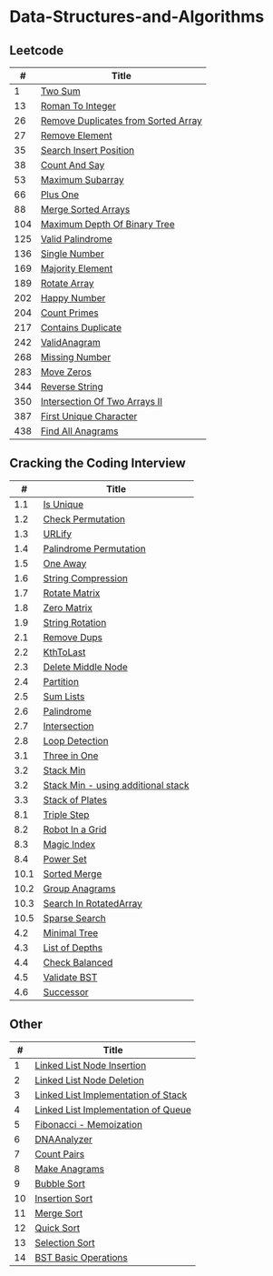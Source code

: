 # Data-Structures-and-Algorithms

## Leetcode

 |*#*| Title |
 |---|-------|
1 |[Two Sum](../master/Arrays%20and%20Strings/1.twoSum.py)
13 |[Roman To Integer](../master/Arrays%20and%20Strings/13.RomanToInteger.py)
26 |[Remove Duplicates from Sorted Array](../master/Arrays%20and%20Strings/26.removeDuplicatesFrmSortedArray.py)
27 |[Remove Element](../master/Arrays%20and%20Strings/27.removeElement.py)
35 |[Search Insert Position](../master/Arrays%20and%20Strings/35.searchInsertPosition.py)
38 |[Count And Say](../master/Arrays%20and%20Strings/38.CountAndSay.py)
53 |[Maximum Subarray](../master/Arrays%20and%20Strings/53.maximumSubarray.py)
66 |[Plus One](../master/Arrays%20and%20Strings/66.plusOne.py)
88 |[Merge Sorted Arrays](../master/Arrays%20and%20Strings/88.MergeSort.py)
104 |[Maximum Depth Of Binary Tree](../master/Trees/104.maxDepthOfTree.py)
125 |[Valid Palindrome](../master/Arrays%20and%20Strings/125.ValidPalindrome.py)
136 |[Single Number](../master/Arrays%20and%20Strings/136.SingleNumber.py)
169 |[Majority Element](../master/Arrays%20and%20Strings/169.majorityElement.py)
189 |[Rotate Array](../master/Arrays%20and%20Strings/189.rotateArray.py)
202 |[Happy Number](../master/Arrays%20and%20Strings/202.HappyNumber.py)
204 |[Count Primes](../master/Arrays%20and%20Strings/204.CountPrimes.py)
217 |[Contains Duplicate](../master/Arrays%20and%20Strings/217.containsDuplicate.py)
242 |[ValidAnagram](../master/Arrays%20and%20Strings/242.ValidAnagram.py)
268 |[Missing Number](../master/Arrays%20and%20Strings/268.missingNumber.py)
283 |[Move Zeros](../master/Arrays%20and%20Strings/283.moveZeros.py)
344 |[Reverse String](../master/Arrays%20and%20Strings/344.ReverseString.py)
350 |[Intersection Of Two Arrays II](../master/Arrays%20and%20Strings/350.IntersectionOfTwoArrays.py)
387 |[First Unique Character](../master/Arrays%20and%20Strings/387.FirstUniqueChar.py)
438 |[Find All Anagrams](../master/Arrays%20and%20Strings/438.FindAllAnagrams.py)

## Cracking the Coding Interview

 |*#*| Title |
 |---|-------|
 1.1|[Is Unique](../master/Arrays%20and%20Strings/1.1isUnique.py)
 1.2|[Check Permutation](../master/Arrays%20and%20Strings/1.2checkPermutation.py)
 1.3|[URLify](../master/Arrays%20and%20Strings/1.3URLify.py)
 1.4|[Palindrome Permutation](../master/Arrays%20and%20Strings/1.4palindromePermutation.py)
 1.5|[One Away](../master/Arrays%20and%20Strings/1.5oneAway.py)
 1.6|[String Compression](../master/Arrays%20and%20Strings/1.6stringCompression.py)
 1.7|[Rotate Matrix](../master/Arrays%20and%20Strings/1.7rotateMatrix.py)
 1.8|[Zero Matrix](../master/Arrays%20and%20Strings/1.8zeroMatrix.py)
 1.9|[String Rotation](../master/Arrays%20and%20Strings/1.9stringRotation.py)
 2.1|[Remove Dups](../master/LinkedList/2.1RemoveDups.py)
 2.2|[KthToLast](../master/LinkedList/2.2KthToLast.py)
 2.3|[Delete Middle Node](../master/LinkedList/2.3DeleteMiddleNode.py)
 2.4|[Partition](../master/LinkedList/2.4Partition.py)
 2.5|[Sum Lists](../master/LinkedList/2.5SumLists.py)
 2.6|[Palindrome](../master/LinkedList/2.6Palindrome.py)
 2.7|[Intersection](../master/LinkedList/2.7Intersection.py)
 2.8|[Loop Detection](../master/LinkedList/2.8LoopDetection.py)
 3.1|[Three in One](../master/Stacks%20and%20Queues/3.1ThreeInOne.py)
 3.2|[Stack Min](../master/Stacks%20and%20Queues/3.2StackMin.py)
 3.2|[Stack Min - using additional stack](../master/Stacks%20and%20Queues/3.2StackMin_additionalStack.py)
 3.3|[Stack of Plates](../master/Stacks%20and%20Queues/3.3StackOfPlates.py)
 8.1|[Triple Step](../master/Recursion%20and%20Dynamic%20Programming/8.1TripleStep.py) 
 8.2|[Robot In a Grid](../master/Recursion%20and%20Dynamic%20Programming/8.2RobotInAGrid.py) 
 8.3|[Magic Index](../master/Recursion%20and%20Dynamic%20Programming/8.3MagicIndex.py) 
 8.4|[Power Set](../master/Recursion%20and%20Dynamic%20Programming/8.4PowerSet.py) 
 10.1|[Sorted Merge](../master/Sorting/10.1SortedMerge.py) 
 10.2|[Group Anagrams](../master/Sorting/10.2GroupAnagrams.py) 
 10.3|[Search In RotatedArray](../master/Sorting/10.3SearchInRotatedArray.py) 
 10.5|[Sparse Search](../master/Sorting/10.5SparseSearch.py) 
 4.2|[Minimal Tree](../master/Trees/4.2MinimalTree.py) 
 4.3|[List of Depths](../master/Trees/4.3ListOfDepths.py)
 4.4|[Check Balanced](../master/Trees/4.4CheckBalanced.py)
 4.5|[Validate BST](../master/Trees/4.5ValidateBST.py)
 4.6|[Successor](../master/Trees/4.6Successor.py)

 
 
 ## Other
 |*#*| Title |
 |---|-------|
 1|[Linked List Node Insertion](../master/LinkedList/NodeInsertion.py)
 2|[Linked List Node Deletion](../master/LinkedList/NodeDeletion.py) 
 3|[Linked List Implementation of Stack](../master/Stacks%20and%20Queue/LinkedListImplementationofStack.py)
 4|[Linked List Implementation of Queue](../master/Stacks%20and%20Queue/LinkedListImplementationofQueue.py) 
 5|[Fibonacci - Memoization](../master/Recursion%20and%20Dynamic%20Programming/Fibonacci.py) 
 6|[DNAAnalyzer](../master/Recursion%20and%20Dynamic%20Programming/DNAAnalyzer.py) 
 7|[Count Pairs](../master/Arrays%20and%20Strings/countPairs.py)
 8|[Make Anagrams](../master/Arrays%20and%20Strings/makeAnagrams.py)
 9|[Bubble Sort](../master/Sorting/bubbleSort.py)
 10|[Insertion Sort](../master/Sorting/insertionSort.py	)
 11|[Merge Sort](../master/Sorting/mergeSort.py)
 12|[Quick Sort](../master/Sorting/quickSort.py)
 13|[Selection Sort](../master/Sorting/selectionSort.py)
 14|[BST Basic Operations](../master/Trees/TreesBasicOperations.py)
 



